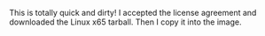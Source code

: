 This is totally quick and dirty! I accepted the license agreement and downloaded the Linux x65 tarball. Then I copy it into the image.
